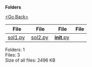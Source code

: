 **Folders**

[&lt;Go Back&gt;](../right.html)

<table><thead><tr class="header"><th><strong>File</strong></th><th><strong>File</strong></th><th><strong>File</strong></th><th><strong>File</strong></th></tr></thead><tbody><tr class="odd"><td><a href="sol1.py">sol1.py</a> </td><td><a href="sol2.py">sol2.py</a> </td><td><a href="__init__.py"><strong>init</strong>.py</a> </td><td></td></tr></tbody></table>

Folders: 1  
Files: 3  
Size of all files: 2496 KB
